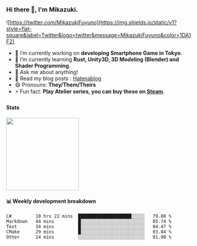 ### Hi there 👋, I'm Mikazuki.

![https://twitter.com/MikazukiFuyuno](https://img.shields.io/static/v1?style=flat-square&label=Twitter&logo=twitter&message=MikazukiFuyuno&color=1DA1F2)

<!--
**mika-f/mika-f** is a ✨ _special_ ✨ repository because its `README.md` (this file) appears on your GitHub profile.

Here are some ideas to get you started:

- 🔭 I’m currently working on ...
- 🌱 I’m currently learning ...
- 👯 I’m looking to collaborate on ...
- 🤔 I’m looking for help with ...
- 💬 Ask me about ...
- 📫 How to reach me: ...
- 😄 Pronouns: ...
- ⚡ Fun fact: ...
-->

- 🔭 I’m currently working on **developing Smartphone Game in Tokyo**.
- 🌱 I’m currently learning **Rust, Unity3D, 3D Modeling (Blender) and Shader Programming**.
- 💬 Ask me about anything!
- 📝 Read my blog posts : [Hatenablog](https://mikazuki.hatenablog.jp/)
- 😄 Pronouns: **They/Them/Theirs**
- ⚡ Fun fact: **Play Atelier series, you can buy these on [Steam](https://store.steampowered.com/developer/KOEITECMO)**.

#### Stats

<img src="https://github-readme-stats.vercel.app/api?username=mika-f" height="195" />


#### 📊 Weekly development breakdown

<!--START_SECTION:waka-->
```text
C#         10 hrs 22 mins  ████████████████████░░░░░   79.88 % 
Markdown   44 mins         █░░░░░░░░░░░░░░░░░░░░░░░░   05.74 % 
Text       34 mins         █░░░░░░░░░░░░░░░░░░░░░░░░   04.47 % 
CMake      29 mins         █░░░░░░░░░░░░░░░░░░░░░░░░   03.84 % 
Other      14 mins         ░░░░░░░░░░░░░░░░░░░░░░░░░   01.90 %
```
<!--END_SECTION:waka-->
